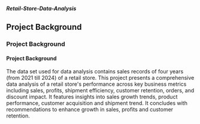 ##### Retail-Store-Data-Analysis
## Project Background
### Project Background
#### Project Background
The data set used for data analysis contains sales records of four years (from 2021 till 2024) of a retail store. This project presents a comprehensive data analysis of a retail store's performance across key business metrics including sales, profits, shipment efficiency, customer retention, orders, and discount impact. It features insights into sales growth trends, product performance, customer acquisition and shipment trend. It concludes with recommendations to enhance growth in sales, profits and customer retention.
